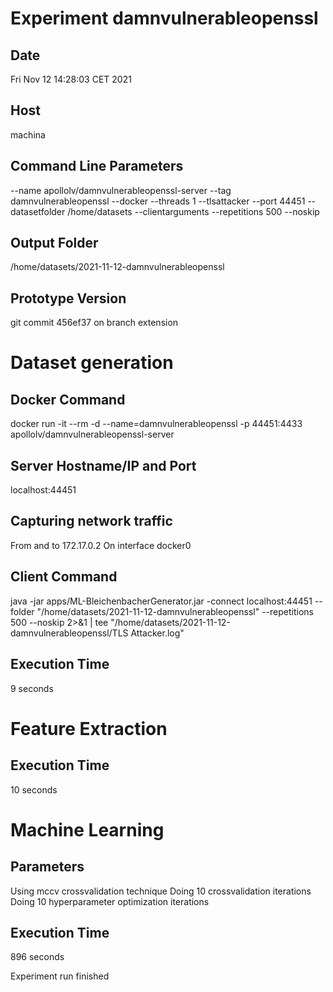 # Experiment damnvulnerableopenssl
## Date
Fri Nov 12 14:28:03 CET 2021
## Host
machina
## Command Line Parameters
--name apollolv/damnvulnerableopenssl-server --tag damnvulnerableopenssl --docker --threads 1 --tlsattacker --port 44451 --datasetfolder /home/datasets --clientarguments --repetitions 500 --noskip
## Output Folder
/home/datasets/2021-11-12-damnvulnerableopenssl
## Prototype Version
git commit 456ef37
on branch extension

# Dataset generation
## Docker Command
docker run -it --rm -d --name=damnvulnerableopenssl -p 44451:4433  apollolv/damnvulnerableopenssl-server 
## Server Hostname/IP and Port
localhost:44451
## Capturing network traffic
From and to 172.17.0.2
On interface docker0
## Client Command
java -jar apps/ML-BleichenbacherGenerator.jar -connect localhost:44451 --folder "/home/datasets/2021-11-12-damnvulnerableopenssl" --repetitions 500 --noskip 2>&1 | tee "/home/datasets/2021-11-12-damnvulnerableopenssl/TLS Attacker.log"
## Execution Time
9 seconds
 
# Feature Extraction
## Execution Time
10 seconds
 
# Machine Learning
## Parameters
Using mccv crossvalidation technique
Doing 10 crossvalidation iterations
Doing 10 hyperparameter optimization iterations
## Execution Time
896 seconds
 
Experiment run finished
